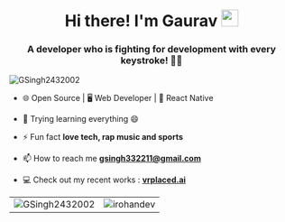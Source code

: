 <h1 align="center">Hi there! I'm Gaurav <img src="https://emojis.slackmojis.com/emojis/images/1536351075/4594/blob-wave.gif" width="30" height="30px"/></h1>
<h3 align="center">A developer who is fighting for development with every keystroke! 🦾✨</h3>

<p align="left"> 
  <img src="https://komarev.com/ghpvc/?username=GSingh2432002&label=Profile%20views&color=0e75b6&style=flat" alt="GSingh2432002" /> 
</p>

- 🌐 Open Source | 🖥️ Web Developer | 📱 React Native

- 🌱 Trying learning everything 😄

- ⚡ Fun fact **love tech, rap music and sports**

- 📫 How to reach me **gsingh332211@gmail.com**

- 💻 Check out my recent works : **[vrplaced.ai](https://vrplaced.ai/)**


<table>
  <tr>
    <td><img src="https://github-readme-stats.vercel.app/api?username=GSingh2432002&show_icons=true&theme=radical&hide_border=true" alt="GSingh2432002" /></td>
    <td><img src="https://github-readme-streak-stats.herokuapp.com?user=irohandev&theme=radical&hide_border=true" alt="irohandev" /></td>
  </tr>
</table>
